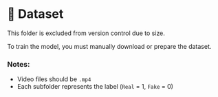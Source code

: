 # 🧾 Dataset

This folder is excluded from version control due to size.

To train the model, you must manually download or prepare the dataset.

### Notes:
- Video files should be `.mp4`
- Each subfolder represents the label (`Real` = 1, `Fake` = 0)



